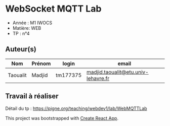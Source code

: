 # WebSocket MQTT Lab

- Année : M1 IWOCS
- Matière: WEB
- TP : n°4

## Auteur(s)

|Nom|Prénom|login|email|
|--|--|--|--|
| Taoualit | Madjid | tm177375 | madjid.taoualit@etu.univ-lehavre.fr |

## Travail à réaliser

Détail du tp : <https://pigne.org/teaching/webdev1/lab/WebMQTTLab>



This project was bootstrapped with [Create React App](https://github.com/facebook/create-react-app).

